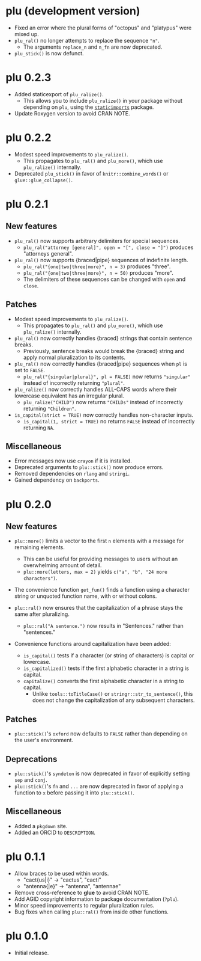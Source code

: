 # plu (development version)

* Fixed an error where the plural forms of "octopus" and "platypus" were mixed up.
* `plu_ral()` no longer attempts to replace the sequence `"n"`.
  * The arguments `replace_n` and `n_fn` are now deprecated.
* `plu_stick()` is now defunct.

# plu 0.2.3

* Added staticexport of `plu_ralize()`.
  * This allows you to include `plu_ralize()` in your package without depending on `plu`, using the [`staticimports`](https://github.com/wch/staticimports) package.
* Update Roxygen version to avoid CRAN NOTE.

# plu 0.2.2

* Modest speed improvements to `plu_ralize()`.
  * This propagates to `plu_ral()` and `plu_more()`, which use `plu_ralize()` internally.
* Deprecated `plu_stick()` in favor of `knitr::combine_words()` or `glue::glue_collapse()`.

# plu 0.2.1

## New features
* `plu_ral()` now supports arbitrary delimiters for special sequences.
  * `plu_ral("attorney [general]", open = "[", close = "]")` produces "attorneys general".
* `plu_ral()` now supports {braced|pipe} sequences of indefinite length.
  * `plu_ral("{one|two|three|more}", n = 3)` produces "three".
  * `plu_ral("{one|two|three|more}", n = 50)` produces "more".
  * The delimiters of these sequences can be changed with `open` and `close`.

## Patches
* Modest speed improvements to `plu_ralize()`.
  * This propagates to `plu_ral()` and `plu_more()`, which use `plu_ralize()` internally.
* `plu_ral()` now correctly handles {braced} strings that contain sentence breaks.
  * Previously, sentence breaks would break the {braced} string and apply normal pluralization to its contents.
* `plu_ral()` now correctly handles {braced|pipe} sequences when `pl` is set to `FALSE`.
  * `plu_ral("{singular|plural}", pl = FALSE)` now returns `"singular"` instead of incorrectly returning `"plural"`.
* `plu_ralize()` now correctly handles ALL-CAPS words where their lowercase equivalent has an irregular plural.
  * `plu_ralize("CHILD")` now returns `"CHILDs"` instead of incorrectly returning `"Children"`.
* `is_capital(strict = TRUE)` now correctly handles non-character inputs.
  * `is_capital(1, strict = TRUE)` no returns `FALSE` instead of incorrectly returning `NA`.
  
## Miscellaneous
* Error messages now use `crayon` if it is installed.
* Deprecated arguments to `plu::stick()` now produce errors.
* Removed dependencies on `rlang` and `stringi`.
* Gained dependency on `backports`.

# plu 0.2.0

## New features
* `plu::more()` limits a vector to the first `n` elements with a message for remaining elements.
  * This can be useful for providing messages to users without an overwhelming amount of detail.
  * `plu::more(letters, max = 2)` yields `c("a", "b", "24 more characters")`.
  
* The convenience function `get_fun()` finds a function using a character string or unquoted function name, with or without colons.

* `plu::ral()` now ensures that the capitalization of a phrase stays the same after pluralizing.
  * `plu::ral("A sentence.")` now results in "Sentences." rather than "sentences."

* Convenience functions around capitalization have been added:
  * `is_capital()` tests if a character (or string of characters) is capital or lowercase.
  * `is_capitalized()` tests if the first alphabetic character in a string is capital.
  * `capitalize()` converts the first alphabetic character in a string to capital.
    * Unlike `tools::toTitleCase()` or `stringr::str_to_sentence()`, this does not change the capitalization of any subsequent characters.

## Patches
* `plu::stick()`'s `oxford` now defaults to `FALSE` rather than depending on the user's environment.
  
## Deprecations
* `plu::stick()`'s `syndeton` is now deprecated in favor of explicitly setting `sep` and `conj`.
* `plu::stick()`'s `fn` and `...` are now deprecated in favor of applying a function to `x` before passing it into `plu::stick()`.

## Miscellaneous
* Added a `pkgdown` site.
* Added an ORCID to `DESCRIPTION`.

# plu 0.1.1

* Allow braces to be used within words.
  * "cact{us|i}" -> "cactus", "cacti"
  * "antenna{|e}" -> "antenna", "antennae"
* Remove cross-reference to **glue** to avoid CRAN NOTE.
* Add AGID copyright information to package documentation (`?plu`).
* Minor speed improvements to regular pluralization rules.
* Bug fixes when calling `plu::ral()` from inside other functions.

# plu 0.1.0

* Initial release.
